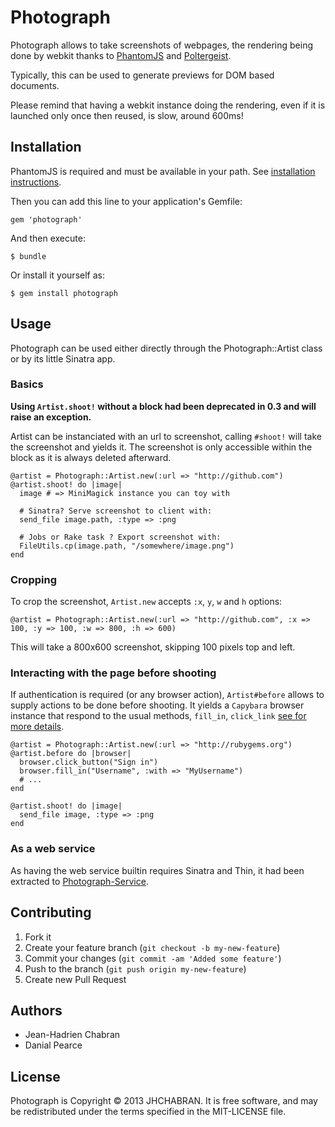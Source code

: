 # Photograph

Photograph allows to take screenshots of webpages, the rendering being
done by webkit thanks to [PhantomJS](http://phantomjs.org/) and [Poltergeist](https://github.com/jonleighton/poltergeist).

Typically, this can be used to generate previews for DOM based
documents.

Please remind that having a webkit instance doing the rendering, even if it is launched only once then reused, is slow, around 600ms!

## Installation

PhantomJS is required and must be available in your path. See [installation instructions](http://phantomjs.org/download.html).

Then you can add this line to your application's Gemfile:

    gem 'photograph'

And then execute:

    $ bundle

Or install it yourself as:

    $ gem install photograph

## Usage
Photograph can be used either directly through the Photograph::Artist
class or by its little Sinatra app.

### Basics
**Using `Artist.shoot!` without a block had been deprecated in 0.3 and
will raise an exception.**

Artist can be instanciated with an url to screenshot, calling ``#shoot!`` will take the screenshot and yields it. The screenshot is only accessible within the block as it is always deleted afterward.

    @artist = Photograph::Artist.new(:url => "http://github.com")
    @artist.shoot! do |image|
      image # => MiniMagick instance you can toy with

      # Sinatra? Serve screenshot to client with:
      send_file image.path, :type => :png

      # Jobs or Rake task ? Export screenshot with:
      FileUtils.cp(image.path, "/somewhere/image.png")
    end

### Cropping
To crop the screenshot, ``Artist.new`` accepts ``:x``, ``y``, ``w`` and ``h`` options:

    @artist = Photograph::Artist.new(:url => "http://github.com", :x => 100, :y => 100, :w => 800, :h => 600)

This will take a 800x600 screenshot, skipping 100 pixels top and left.

### Interacting with the page before shooting
If authentication is required (or any browser action), ``Artist#before`` allows to supply actions to be done before shooting. It yields a ``Capybara`` browser instance that respond to the usual methods, ``fill_in``, ``click_link`` [see for more details](https://github.com/jonleighton/poltergeist).

    @artist = Photograph::Artist.new(:url => "http://rubygems.org")
    @artist.before do |browser|
      browser.click_button("Sign in")
      browser.fill_in("Username", :with => "MyUsername")
      # ...
    end

    @artist.shoot! do |image|
      send_file image, :type => :png
    end

### As a web service

As having the web service builtin requires Sinatra and Thin, it had been extracted to [Photograph-Service](https://github.com/jhchabran/photograph-service).

## Contributing

1. Fork it
2. Create your feature branch (`git checkout -b my-new-feature`)
3. Commit your changes (`git commit -am 'Added some feature'`)
4. Push to the branch (`git push origin my-new-feature`)
5. Create new Pull Request

## Authors

* Jean-Hadrien Chabran
* Danial Pearce

## License

Photograph is Copyright © 2013 JHCHABRAN. It is free software, and may be redistributed under the terms specified in the MIT-LICENSE file.
